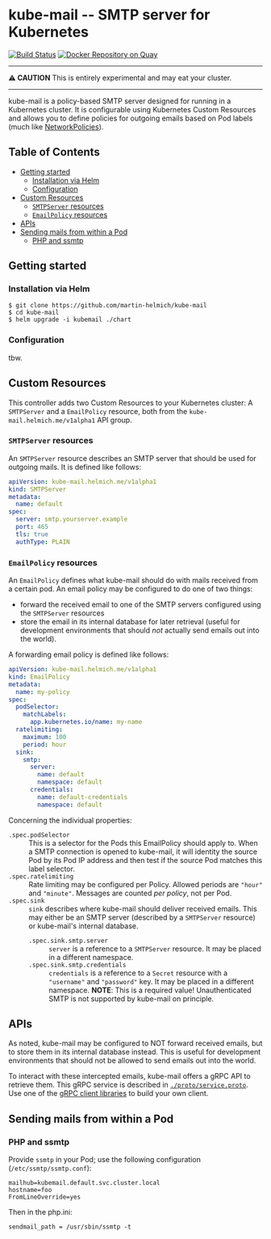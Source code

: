 # kube-mail -- SMTP server for Kubernetes

[![Build Status](https://travis-ci.org/martin-helmich/kube-mail.svg?branch=master)](https://travis-ci.org/martin-helmich/kube-mail)
[![Docker Repository on Quay](https://quay.io/repository/martinhelmich/kube-mail/status "Docker Repository on Quay")](https://quay.io/repository/martinhelmich/kube-mail)

<hr>

**:warning: CAUTION** This is entirely experimental and may eat your cluster.

<hr>

kube-mail is a policy-based SMTP server designed for running in a Kubernetes cluster. It is configurable using Kubernetes Custom Resources and allows you to define policies for outgoing emails based on Pod labels (much like [NetworkPolicies](https://kubernetes.io/docs/concepts/services-networking/network-policies/)).

## Table of Contents

<!-- START doctoc generated TOC please keep comment here to allow auto update -->
<!-- DON'T EDIT THIS SECTION, INSTEAD RE-RUN doctoc TO UPDATE -->


- [Getting started](#getting-started)
  - [Installation via Helm](#installation-via-helm)
  - [Configuration](#configuration)
- [Custom Resources](#custom-resources)
  - [`SMTPServer` resources](#smtpserver-resources)
  - [`EmailPolicy` resources](#emailpolicy-resources)
- [APIs](#apis)
- [Sending mails from within a Pod](#sending-mails-from-within-a-pod)
  - [PHP and ssmtp](#php-and-ssmtp)

<!-- END doctoc generated TOC please keep comment here to allow auto update -->


## Getting started

### Installation via Helm

```
$ git clone https://github.com/martin-helmich/kube-mail
$ cd kube-mail
$ helm upgrade -i kubemail ./chart
```

### Configuration

tbw.

## Custom Resources

This controller adds two Custom Resources to your Kubernetes cluster: A `SMTPServer` and a `EmailPolicy` resource, both from the `kube-mail.helmich.me/v1alpha1` API group.

### `SMTPServer` resources

An `SMTPServer` resource describes an SMTP server that should be used for outgoing mails. It is defined like follows:

```yaml
apiVersion: kube-mail.helmich.me/v1alpha1
kind: SMTPServer
metadata:
  name: default
spec:
  server: smtp.yourserver.example
  port: 465
  tls: true
  authType: PLAIN
```

### `EmailPolicy` resources

An `EmailPolicy` defines what kube-mail should do with mails received from a certain pod. An email policy may be configured to do one of two things:

- forward the received email to one of the SMTP servers configured using the `SMTPServer` resources
- store the email in its internal database for later retrieval (useful for development environments that should _not_ actually send emails out into the world).

A forwarding email policy is defined like follows:

```yaml
apiVersion: kube-mail.helmich.me/v1alpha1
kind: EmailPolicy
metadata:
  name: my-policy
spec:
  podSelector:
    matchLabels:
      app.kubernetes.io/name: my-name
  ratelimiting:
    maximum: 100
    period: hour
  sink:
    smtp:
      server:
        name: default
        namespace: default
      credentials:
        name: default-credentials
        namespace: default
``` 

Concerning the individual properties:

<dl>
  <dt><code>.spec.podSelector</code></dt>
  <dd>This is a selector for the Pods this EmailPolicy should apply to. When a SMTP connection is opened to kube-mail, it will identity the source Pod by its Pod IP address and then test if the source Pod matches this label selector.</dd>
  <dt><code>.spec.ratelimiting</code></dt>
  <dd>Rate limiting may be configured per Policy. Allowed periods are <code>"hour"</code> and <code>"minute"</code>. Messages are counted <em>per policy</em>, not per Pod.</dd>
  <dt><code>.spec.sink</code></dt>
  <dd>
    <code>sink</code> describes where kube-mail should deliver received emails. This may either be an SMTP server (described by a <code>SMTPServer</code> resource) or kube-mail's internal database.
    <dl>
      <dt><code>.spec.sink.smtp.server</code></dt>
      <dd><code>server</code> is a reference to a <code>SMTPServer</code> resource. It may be placed in a different namespace.</dd>
      <dt><code>.spec.sink.smtp.credentials</code></dt>
      <dd><code>credentials</code> is a reference to a <code>Secret</code> resource with a <code>"username"</code> and <code>"password"</code> key. It may be placed in a different namespace. <b>NOTE</b>: This is a required value! Unauthenticated SMTP is not supported by kube-mail on principle.</dd>
    </dl>
  </dd>
</dl>

## APIs

As noted, kube-mail may be configured to NOT forward received emails, but to store them in its internal database instead. This is useful for development environments that should not be allowed to send emails out into the world.

To interact with these intercepted emails, kube-mail offers a gRPC API to retrieve them. This gRPC service is described in [`./proto/service.proto`](./proto/service.proto). Use one of the [gRPC client libraries](https://grpc.io/docs/languages/) to build your own client.

## Sending mails from within a Pod

### PHP and ssmtp

Provide `ssmtp` in your Pod; use the following configuration (`/etc/ssmtp/ssmtp.conf`):

```
mailhub=kubemail.default.svc.cluster.local
hostname=foo
FromLineOverride=yes
```

Then in the php.ini:

```
sendmail_path = /usr/sbin/ssmtp -t
```
